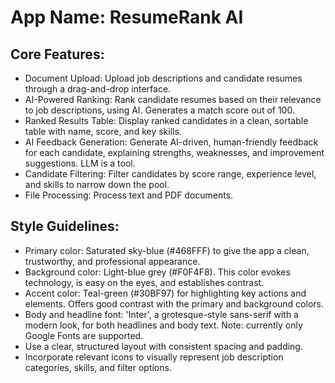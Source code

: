 # **App Name**: ResumeRank AI

## Core Features:

- Document Upload: Upload job descriptions and candidate resumes through a drag-and-drop interface.
- AI-Powered Ranking: Rank candidate resumes based on their relevance to job descriptions, using AI. Generates a match score out of 100.
- Ranked Results Table: Display ranked candidates in a clean, sortable table with name, score, and key skills.
- AI Feedback Generation: Generate AI-driven, human-friendly feedback for each candidate, explaining strengths, weaknesses, and improvement suggestions. LLM is a tool.
- Candidate Filtering: Filter candidates by score range, experience level, and skills to narrow down the pool.
- File Processing: Process text and PDF documents.

## Style Guidelines:

- Primary color: Saturated sky-blue (#468FFF) to give the app a clean, trustworthy, and professional appearance.
- Background color: Light-blue grey (#F0F4F8). This color evokes technology, is easy on the eyes, and establishes contrast.
- Accent color: Teal-green (#30BF97) for highlighting key actions and elements. Offers good contrast with the primary and background colors.
- Body and headline font: 'Inter', a grotesque-style sans-serif with a modern look, for both headlines and body text. Note: currently only Google Fonts are supported.
- Use a clear, structured layout with consistent spacing and padding.
- Incorporate relevant icons to visually represent job description categories, skills, and filter options.